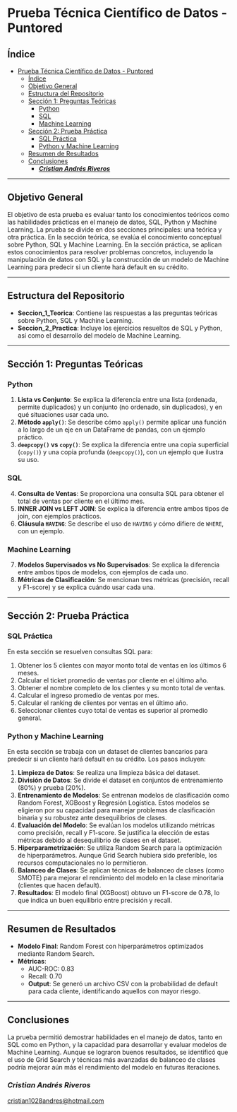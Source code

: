 # Prueba Técnica Científico de Datos - Puntored

## Índice
- [Prueba Técnica Científico de Datos - Puntored](#prueba-técnica-científico-de-datos---puntored)
  - [Índice](#índice)
  - [Objetivo General](#objetivo-general)
  - [Estructura del Repositorio](#estructura-del-repositorio)
  - [Sección 1: Preguntas Teóricas](#sección-1-preguntas-teóricas)
    - [Python](#python)
    - [SQL](#sql)
    - [Machine Learning](#machine-learning)
  - [Sección 2: Prueba Práctica](#sección-2-prueba-práctica)
    - [SQL Práctica](#sql-práctica)
    - [Python y Machine Learning](#python-y-machine-learning)
  - [Resumen de Resultados](#resumen-de-resultados)
  - [Conclusiones](#conclusiones)
    - [***Cristian Andrés Riveros***](#cristian-andrés-riveros)

---

## Objetivo General
El objetivo de esta prueba es evaluar tanto los conocimientos teóricos como las habilidades prácticas en el manejo de datos, SQL, Python y Machine Learning. La prueba se divide en dos secciones principales: una teórica y otra práctica. En la sección teórica, se evalúa el conocimiento conceptual sobre Python, SQL y Machine Learning. En la sección práctica, se aplican estos conocimientos para resolver problemas concretos, incluyendo la manipulación de datos con SQL y la construcción de un modelo de Machine Learning para predecir si un cliente hará default en su crédito.

---

## Estructura del Repositorio
- **Seccion_1_Teorica**: Contiene las respuestas a las preguntas teóricas sobre Python, SQL y Machine Learning.
- **Seccion_2_Practica**: Incluye los ejercicios resueltos de SQL y Python, así como el desarrollo del modelo de Machine Learning.

---

## Sección 1: Preguntas Teóricas
### Python
1. **Lista vs Conjunto**: Se explica la diferencia entre una lista (ordenada, permite duplicados) y un conjunto (no ordenado, sin duplicados), y en qué situaciones usar cada uno.
2. **Método `apply()`**: Se describe cómo `apply()` permite aplicar una función a lo largo de un eje en un DataFrame de pandas, con un ejemplo práctico.
3. **`deepcopy()` vs `copy()`**: Se explica la diferencia entre una copia superficial (`copy()`) y una copia profunda (`deepcopy()`), con un ejemplo que ilustra su uso.

### SQL
4. **Consulta de Ventas**: Se proporciona una consulta SQL para obtener el total de ventas por cliente en el último mes.
5. **INNER JOIN vs LEFT JOIN**: Se explica la diferencia entre ambos tipos de join, con ejemplos prácticos.
6. **Cláusula `HAVING`**: Se describe el uso de `HAVING` y cómo difiere de `WHERE`, con un ejemplo.

### Machine Learning
7. **Modelos Supervisados vs No Supervisados**: Se explica la diferencia entre ambos tipos de modelos, con ejemplos de cada uno.
8. **Métricas de Clasificación**: Se mencionan tres métricas (precisión, recall y F1-score) y se explica cuándo usar cada una.

---

## Sección 2: Prueba Práctica
### SQL Práctica
En esta sección se resuelven consultas SQL para:
1. Obtener los 5 clientes con mayor monto total de ventas en los últimos 6 meses.
2. Calcular el ticket promedio de ventas por cliente en el último año.
3. Obtener el nombre completo de los clientes y su monto total de ventas.
4. Calcular el ingreso promedio de ventas por mes.
5. Calcular el ranking de clientes por ventas en el último año.
6. Seleccionar clientes cuyo total de ventas es superior al promedio general.

### Python y Machine Learning
En esta sección se trabaja con un dataset de clientes bancarios para predecir si un cliente hará default en su crédito. Los pasos incluyen:
1. **Limpieza de Datos**: Se realiza una limpieza básica del dataset.
2. **División de Datos**: Se divide el dataset en conjuntos de entrenamiento (80%) y prueba (20%).
3. **Entrenamiento de Modelos**: Se entrenan modelos de clasificación como Random Forest, XGBoost y Regresión Logística. Estos modelos se eligieron por su capacidad para manejar problemas de clasificación binaria y su robustez ante desequilibrios de clases.
4. **Evaluación del Modelo**: Se evalúan los modelos utilizando métricas como precisión, recall y F1-score. Se justifica la elección de estas métricas debido al desequilibrio de clases en el dataset.
5. **Hiperparametrización**: Se utiliza Random Search para la optimización de hiperparámetros. Aunque Grid Search hubiera sido preferible, los recursos computacionales no lo permitieron.
6. **Balanceo de Clases**: Se aplican técnicas de balanceo de clases (como SMOTE) para mejorar el rendimiento del modelo en la clase minoritaria (clientes que hacen default).
7. **Resultados**: El modelo final (XGBoost) obtuvo un F1-score de 0.78, lo que indica un buen equilibrio entre precisión y recall.

---

## Resumen de Resultados
- **Modelo Final**: Random Forest con hiperparámetros optimizados mediante Random Search.
- **Métricas**:
  - AUC-ROC: 0.83
  - Recall: 0.70
  - **Output**: Se generó un archivo CSV con la probabilidad de default para cada cliente, identificando aquellos con mayor riesgo.

---

## Conclusiones
La prueba permitió demostrar habilidades en el manejo de datos, tanto en SQL como en Python, y la capacidad para desarrollar y evaluar modelos de Machine Learning. Aunque se lograron buenos resultados, se identificó que el uso de Grid Search y técnicas más avanzadas de balanceo de clases podría mejorar aún más el rendimiento del modelo en futuras iteraciones.

### ***Cristian Andrés Riveros***
cristian1028andres@hotmail.com